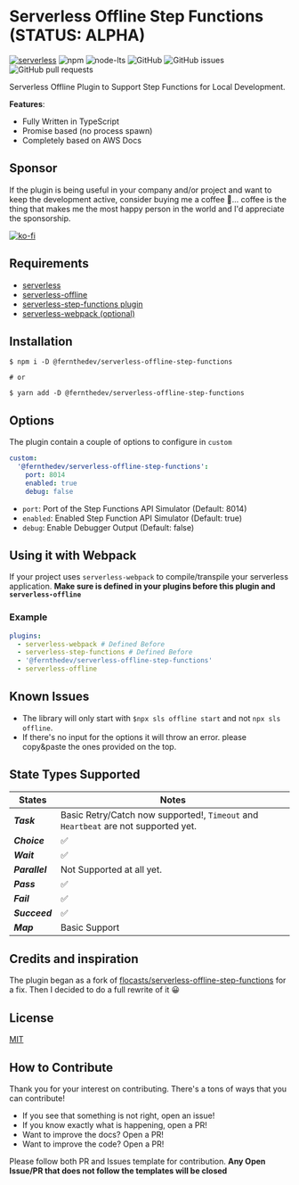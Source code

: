 # Serverless Offline Step Functions **(STATUS: ALPHA)**

[![serverless](http://public.serverless.com/badges/v3.svg)](http://www.serverless.com)
![npm](https://img.shields.io/npm/v/@fernthedev/serverless-offline-step-functions)
![node-lts](https://img.shields.io/node/v-lts/@fernthedev/serverless-offline-step-functions)
![GitHub](https://img.shields.io/github/license/jefer590/serverless-offline-step-functions)
![GitHub issues](https://img.shields.io/github/issues-raw/jefer590/serverless-offline-step-functions)
![GitHub pull requests](https://img.shields.io/github/issues-pr/jefer590/serverless-offline-step-functions)

Serverless Offline Plugin to Support Step Functions for Local Development.

**Features**:

- Fully Written in TypeScript
- Promise based (no process spawn)
- Completely based on AWS Docs

## Sponsor

If the plugin is being useful in your company and/or project and want to keep the development active, consider buying me a coffee 🙂... coffee is the thing that makes me the most happy person in the world and I'd appreciate the sponsorship.

[![ko-fi](https://www.ko-fi.com/img/githubbutton_sm.svg)](https://ko-fi.com/Y8Y42C4E9)

## Requirements

- [serverless](https://github.com/serverless/serverless)
- [serverless-offline](https://github.com/dherault/serverless-offline)
- [serverless-step-functions plugin](https://github.com/serverless-operations/serverless-step-functions)
- [serverless-webpack (optional)](https://github.com/serverless-heaven/serverless-webpack)

## Installation

```shell
$ npm i -D @fernthedev/serverless-offline-step-functions

# or

$ yarn add -D @fernthedev/serverless-offline-step-functions
```

## Options

The plugin contain a couple of options to configure in `custom`

```yml
custom:
  '@fernthedev/serverless-offline-step-functions':
    port: 8014
    enabled: true
    debug: false
```

- `port`: Port of the Step Functions API Simulator (Default: 8014)
- `enabled`: Enabled Step Function API Simulator (Default: true)
- `debug`: Enable Debugger Output (Default: false)

## Using it with Webpack

If your project uses `serverless-webpack` to compile/transpile your serverless application. **Make sure is defined in your plugins before this plugin and `serverless-offline`**

### Example

```yml
plugins:
  - serverless-webpack # Defined Before
  - serverless-step-functions # Defined Before
  - '@fernthedev/serverless-offline-step-functions'
  - serverless-offline
```

## Known Issues

- The library will only start with `$npx sls offline start` and not `npx sls offline`.
- If there's no input for the options it will throw an error. please copy&paste the ones provided on the top.

## State Types Supported

| States         | Notes                                                                              |
| -------------- | ---------------------------------------------------------------------------------- |
| **_Task_**     | Basic Retry/Catch now supported!, `Timeout` and `Heartbeat` are not supported yet. |
| **_Choice_**   | ✅                                                                                 |
| **_Wait_**     | ✅                                                                                 |
| **_Parallel_** | Not Supported at all yet.                                                          |
| **_Pass_**     | ✅                                                                                 |
| **_Fail_**     | ✅                                                                                 |
| **_Succeed_**  | ✅                                                                                 |
| **_Map_**      | Basic Support                                                                      |

## Credits and inspiration

The plugin began as a fork of [flocasts/serverless-offline-step-functions](https://github.com/flocasts/serverless-offline-step-functions) for a fix. Then I decided to do a full rewrite of it 😀

## License

[MIT](./LICENSE)

## How to Contribute

Thank you for your interest on contributing. There's a tons of ways that you can contribute!

- If you see that something is not right, open an issue!
- If you know exactly what is happening, open a PR!
- Want to improve the docs? Open a PR!
- Want to improve the code? Open a PR!

Please follow both PR and Issues template for contribution. **Any Open Issue/PR that does not follow the templates will be closed**
